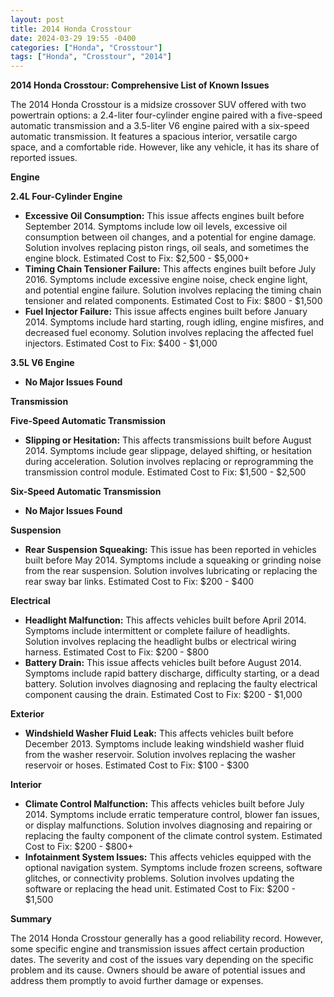 ```yaml
---
layout: post
title: 2014 Honda Crosstour
date: 2024-03-29 19:55 -0400
categories: ["Honda", "Crosstour"]
tags: ["Honda", "Crosstour", "2014"]
---
```

**2014 Honda Crosstour: Comprehensive List of Known Issues**

The 2014 Honda Crosstour is a midsize crossover SUV offered with two powertrain options: a 2.4-liter four-cylinder engine paired with a five-speed automatic transmission and a 3.5-liter V6 engine paired with a six-speed automatic transmission. It features a spacious interior, versatile cargo space, and a comfortable ride. However, like any vehicle, it has its share of reported issues.

**Engine**

**2.4L Four-Cylinder Engine**

* **Excessive Oil Consumption:** This issue affects engines built before September 2014. Symptoms include low oil levels, excessive oil consumption between oil changes, and a potential for engine damage. Solution involves replacing piston rings, oil seals, and sometimes the engine block. Estimated Cost to Fix: $2,500 - $5,000+
* **Timing Chain Tensioner Failure:** This affects engines built before July 2016. Symptoms include excessive engine noise, check engine light, and potential engine failure. Solution involves replacing the timing chain tensioner and related components. Estimated Cost to Fix: $800 - $1,500
* **Fuel Injector Failure:** This issue affects engines built before January 2014. Symptoms include hard starting, rough idling, engine misfires, and decreased fuel economy. Solution involves replacing the affected fuel injectors. Estimated Cost to Fix: $400 - $1,000

**3.5L V6 Engine**

* **No Major Issues Found**

**Transmission**

**Five-Speed Automatic Transmission**

* **Slipping or Hesitation:** This affects transmissions built before August 2014. Symptoms include gear slippage, delayed shifting, or hesitation during acceleration. Solution involves replacing or reprogramming the transmission control module. Estimated Cost to Fix: $1,500 - $2,500

**Six-Speed Automatic Transmission**

* **No Major Issues Found**

**Suspension**

* **Rear Suspension Squeaking:** This issue has been reported in vehicles built before May 2014. Symptoms include a squeaking or grinding noise from the rear suspension. Solution involves lubricating or replacing the rear sway bar links. Estimated Cost to Fix: $200 - $400

**Electrical**

* **Headlight Malfunction:** This affects vehicles built before April 2014. Symptoms include intermittent or complete failure of headlights. Solution involves replacing the headlight bulbs or electrical wiring harness. Estimated Cost to Fix: $200 - $800
* **Battery Drain:** This issue affects vehicles built before August 2014. Symptoms include rapid battery discharge, difficulty starting, or a dead battery. Solution involves diagnosing and replacing the faulty electrical component causing the drain. Estimated Cost to Fix: $200 - $1,000

**Exterior**

* **Windshield Washer Fluid Leak:** This affects vehicles built before December 2013. Symptoms include leaking windshield washer fluid from the washer reservoir. Solution involves replacing the washer reservoir or hoses. Estimated Cost to Fix: $100 - $300

**Interior**

* **Climate Control Malfunction:** This affects vehicles built before July 2014. Symptoms include erratic temperature control, blower fan issues, or display malfunctions. Solution involves diagnosing and repairing or replacing the faulty component of the climate control system. Estimated Cost to Fix: $200 - $800+
* **Infotainment System Issues:** This affects vehicles equipped with the optional navigation system. Symptoms include frozen screens, software glitches, or connectivity problems. Solution involves updating the software or replacing the head unit. Estimated Cost to Fix: $200 - $1,500

**Summary**

The 2014 Honda Crosstour generally has a good reliability record. However, some specific engine and transmission issues affect certain production dates. The severity and cost of the issues vary depending on the specific problem and its cause. Owners should be aware of potential issues and address them promptly to avoid further damage or expenses.
